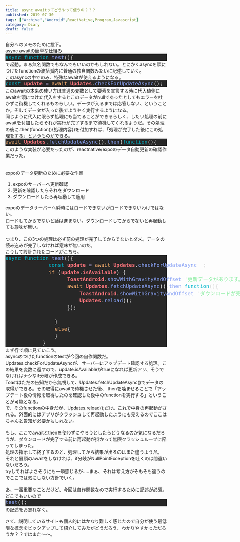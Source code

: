 ```yaml
---
title: async awaitってどうやって使うの？？？
published: 2019-07-30
tags: ["Archive","Android",ReactNative,Program,Javascript]
category: Diary
draft: false
---
```



<div>自分へのメモのために投下。</div><div>async awaitの簡単な仕組み<div style="color: #fdfdfd;background-color: #272727;font-family: 'Droid Sans Mono', 'monospace', monospace, 'Droid Sans Fallback';font-weight: normal;font-size: 16px;line-height: 22px;white-space: pre;"><div><span style="color: rgb(0, 182, 203);">async</span><span style="color: rgb(253, 253, 253);"> </span><span style="color: rgb(0, 182, 203);">function</span><span style="color: rgb(253, 253, 253);"> </span><span style="color: rgb(137, 162, 246);">test</span><span style="color: rgb(216, 216, 216);">(){</span></div></div></div><div>で起動。まぁ無名関数でもなんでもいいのかもしれない。とにかくasyncを頭につけたfunctionの波括弧内に普通の独自関数みたいに記述していく。</div><div>このasyncの中でのみ、特殊なawaitが使えるようになる。</div><div><div style="color: #fdfdfd;background-color: #272727;font-family: 'Droid Sans Mono', 'monospace', monospace, 'Droid Sans Fallback';font-weight: normal;font-size: 16px;line-height: 22px;white-space: pre;"><div><span style="color: rgb(0, 182, 203);">const</span><span style="color: rgb(253, 253, 253);"> </span><span style="font-weight: bold; color: rgb(240, 113, 120);">update</span><span style="color: rgb(253, 253, 253);"> </span><span style="color: rgb(199, 182, 247);">=</span><span style="color: rgb(253, 253, 253);"> </span><span style="color: rgb(252, 175, 109);">await</span><span style="color: rgb(253, 253, 253);"> </span><span style="font-weight: bold; color: rgb(240, 113, 120);">Updates</span><span style="color: rgb(216, 216, 216);">.</span><span style="color: rgb(137, 162, 246);">checkForUpdateAsync</span><span style="color: rgb(253, 253, 253);">()</span><span style="color: rgb(216, 216, 216);">;</span></div></div></div><div>このawaitの本来の使い方は普通の変数として要素を宣言する時に代入値側にawaitを頭につけた代入をするとこのデータがnullであったとしてもエラーを吐かずに待機してくれるものらしい。データが入るまでは応答しない、ということか。そしてデータが入った後でようやく実行するようになる。</div><div>同じように代入に限らず処理にも当てることができるらしく、したい処理の前にawaitを付加したらそれが実行が完了するまで待機してくれるようだ。その処理の後に.then(function(){処理内容})を付加すれば、「処理が完了した後にこの処理をする」というものができる。</div><div><div style="color: #fdfdfd;background-color: #272727;font-family: 'Droid Sans Mono', 'monospace', monospace, 'Droid Sans Fallback';font-weight: normal;font-size: 16px;line-height: 22px;white-space: pre;"><div><span style="color: rgb(252, 175, 109);">await</span><span style="color: rgb(253, 253, 253);"> </span><span style="font-weight: bold; color: rgb(240, 113, 120);">Updates</span><span style="color: rgb(216, 216, 216);">.</span><span style="color: rgb(137, 162, 246);">fetchUpdateAsync</span><span style="color: rgb(253, 253, 253);">()</span><span style="color: rgb(216, 216, 216);">.</span><span style="color: rgb(137, 162, 246);">then</span><span style="color: rgb(253, 253, 253);">(</span><span style="color: rgb(0, 182, 203);">function</span><span style="color: rgb(216, 216, 216);">(){</span></div></div></div><div>このような実装が必要だったのが、reactnative/expoのデータ自動更新の確認作業だった。</div><br><br><div>expoのデータ更新のために必要な作業</div><div><ol><li>expoのサーバーへ更新確認</li><li>更新を確認したらそれをダウンロード</li><li>ダウンロードしたら再起動して適用</li></ol>expoのデータサーバーへ瞬時にはロードできないがロードできないわけではない。</div><div>ロードしてからでないと話は進まない。ダウンロードしてからでないと再起動しても意味が無い。</div><br><div>つまり、この3つの処理は必ず前の処理が完了してからでないとダメ。データの読み込みが完了しなければ意味が無いのだ。</div><div>こうして設計されたコードがこちら。<br></div><div><div style="color: #fdfdfd;background-color: #272727;font-family: 'Droid Sans Mono', 'monospace', monospace, 'Droid Sans Fallback';font-weight: normal;font-size: 16px;line-height: 22px;white-space: pre;"><div><span style="color: rgb(0, 182, 203);">async</span><span style="color: rgb(253, 253, 253);"> </span><span style="color: rgb(0, 182, 203);">function</span><span style="color: rgb(253, 253, 253);"> </span><span style="color: rgb(137, 162, 246);">test</span><span style="color: rgb(216, 216, 216);">(){</span></div><div><span style="color: rgb(253, 253, 253);">              </span><span style="color: rgb(0, 182, 203);">const</span><span style="color: rgb(253, 253, 253);"> </span><span style="font-weight: bold; color: rgb(240, 113, 120);">update</span><span style="color: rgb(253, 253, 253);"> </span><span style="color: rgb(199, 182, 247);">=</span><span style="color: rgb(253, 253, 253);"> </span><span style="color: rgb(252, 175, 109);">await</span><span style="color: rgb(253, 253, 253);"> </span><span style="font-weight: bold; color: rgb(240, 113, 120);">Updates</span><span style="color: rgb(216, 216, 216);">.</span><span style="color: rgb(137, 162, 246);">checkForUpdateAsync</span><span style="color: rgb(253, 253, 253);">()</span><span style="color: rgb(216, 216, 216);">;</span></div><div><span style="color: rgb(253, 253, 253);">              </span><span style="color: rgb(252, 175, 109);">if</span><span style="color: rgb(253, 253, 253);"> (</span><span style="font-weight: bold; color: rgb(240, 113, 120);">update</span><span style="color: rgb(216, 216, 216);">.</span><span style="font-weight: bold; color: rgb(240, 113, 120);">isAvailable</span><span style="color: rgb(253, 253, 253);">) </span><span style="color: rgb(216, 216, 216);">{</span></div><div><span style="color: rgb(253, 253, 253);">                    </span><span style="font-weight: bold; color: rgb(240, 113, 120);">ToastAndroid</span><span style="color: rgb(216, 216, 216);">.</span><span style="color: rgb(137, 162, 246);">showWithGravityAndOffset</span><span style="color: rgb(253, 253, 253);">(</span><span style="color: rgb(216, 216, 216);">'</span><span style="color: rgb(137, 237, 160);">更新データがあります。ダウンロード、更新が完了するまでお待ちください。</span><span style="color: rgb(216, 216, 216);">'</span><span style="color: rgb(216, 216, 216);">,</span><span style="font-weight: bold; color: rgb(240, 113, 120);">ToastAndroid</span><span style="color: rgb(216, 216, 216);">.</span><span style="font-weight: bold; color: rgb(240, 113, 120);">LONG</span><span style="color: rgb(216, 216, 216);">,</span><span style="font-weight: bold; color: rgb(240, 113, 120);">ToastAndroid</span><span style="color: rgb(216, 216, 216);">.</span><span style="font-weight: bold; color: rgb(240, 113, 120);">BOTTOM</span><span style="color: rgb(216, 216, 216);">,</span><span style="color: rgb(221, 221, 221);">25</span><span style="color: rgb(216, 216, 216);">,</span><span style="color: rgb(221, 221, 221);">50</span><span style="color: rgb(216, 216, 216);">,</span><span style="color: rgb(253, 253, 253);">)</span><span style="color: rgb(216, 216, 216);">;</span></div><div><span style="color: rgb(253, 253, 253);">                    </span><span style="color: rgb(252, 175, 109);">await</span><span style="color: rgb(253, 253, 253);"> </span><span style="font-weight: bold; color: rgb(240, 113, 120);">Updates</span><span style="color: rgb(216, 216, 216);">.</span><span style="color: rgb(137, 162, 246);">fetchUpdateAsync</span><span style="color: rgb(253, 253, 253);">()</span><span style="color: rgb(216, 216, 216);">.</span><span style="color: rgb(137, 162, 246);">then</span><span style="color: rgb(253, 253, 253);">(</span><span style="color: rgb(0, 182, 203);">function</span><span style="color: rgb(216, 216, 216);">(){</span></div><div><span style="color: rgb(253, 253, 253);">                        </span><span style="font-weight: bold; color: rgb(240, 113, 120);">ToastAndroid</span><span style="color: rgb(216, 216, 216);">.</span><span style="color: rgb(137, 162, 246);">showWithGravityAndOffset</span><span style="color: rgb(253, 253, 253);">(</span><span style="color: rgb(216, 216, 216);">'</span><span style="color: rgb(137, 237, 160);">ダウンロードが完了しました。再起動します。</span><span style="color: rgb(216, 216, 216);">'</span><span style="color: rgb(216, 216, 216);">,</span><span style="font-weight: bold; color: rgb(240, 113, 120);">ToastAndroid</span><span style="color: rgb(216, 216, 216);">.</span><span style="font-weight: bold; color: rgb(240, 113, 120);">LONG</span><span style="color: rgb(216, 216, 216);">,</span><span style="font-weight: bold; color: rgb(240, 113, 120);">ToastAndroid</span><span style="color: rgb(216, 216, 216);">.</span><span style="font-weight: bold; color: rgb(240, 113, 120);">BOTTOM</span><span style="color: rgb(216, 216, 216);">,</span><span style="color: rgb(221, 221, 221);">25</span><span style="color: rgb(216, 216, 216);">,</span><span style="color: rgb(221, 221, 221);">50</span><span style="color: rgb(216, 216, 216);">,</span><span style="color: rgb(253, 253, 253);">)</span><span style="color: rgb(216, 216, 216);">;</span></div><div><span style="color: rgb(253, 253, 253);">                        </span><span style="font-weight: bold; color: rgb(240, 113, 120);">Updates</span><span style="color: rgb(216, 216, 216);">.</span><span style="color: rgb(137, 162, 246);">reload</span><span style="color: rgb(253, 253, 253);">()</span><span style="color: rgb(216, 216, 216);">;</span></div><div><span style="color: rgb(253, 253, 253);">                    </span><span style="color: rgb(216, 216, 216);">}</span><span style="color: rgb(253, 253, 253);">)</span><span style="color: rgb(216, 216, 216);">;</span></div><div><span style="color: rgb(253, 253, 253);">                    </span></div><div><span style="color: rgb(253, 253, 253);">                </span><span style="color: rgb(216, 216, 216);">}</span></div><div><span style="color: rgb(253, 253, 253);">                </span><span style="color: rgb(252, 175, 109);">else</span><span style="color: rgb(216, 216, 216);">{</span></div><div><span style="color: rgb(253, 253, 253);">                </span><span style="color: rgb(216, 216, 216);">}</span></div><div><span style="color: rgb(253, 253, 253);">            </span><span style="color: rgb(216, 216, 216);">}</span></div></div></div><div>まず行で順に見ていこう。</div><div>asyncのつけたfunctionのtestが今回の自作関数だ。</div><div>Updates.checkForUpdateAsyncが、サーバーにアップデート確認する処理。この結果を変数に返すので、update.isAvailableがtrueになれば更新アリ、そうでなければナシなif分岐が作成できる。</div><div>Toastはただの告知だから無視して、Updates.fetchUpdateAsync()でデータの取得ができる。その取得にawaitで待機させた後、.thenを噛ませることで「アップデート後の情報を取得したのを確認した後中のfunctionを実行する」ということが可能となる。</div><div>で、そのfunctionの中身だが、Updates.reload();だけ。これで中身の再起動がされる。外面的にはアプリがクラッシュして再起動したようにも見えるのでここはちゃんと告知が必要かもしれない。</div><br><div>もし、ここでawaitとthenを使わずにやろうとしたらどうなるのか気になるだろうが、ダウンロードが完了する前に再起動が掛かって無限クラッシュループに陥ってしまった。</div><div>処理の指示して終了するのと、処理してから結果が出るのはまた違うようだ。</div><div>それと冒頭のawaitをしなければ、if分岐がNullPointExceptionを吐くのは間違いないだろう。</div><div>tryしてればよさそうにも一瞬感じるが.....まぁ、それは考え方がそもそも違うのでここでは気にしない方針でいく。</div><br><div>あ、一番重要なことだけど、今回は自作関数なので実行するために記述が必須。どこでもいいので</div><div><div style="color: #fdfdfd;background-color: #272727;font-family: 'Droid Sans Mono', 'monospace', monospace, 'Droid Sans Fallback';font-weight: normal;font-size: 16px;line-height: 22px;white-space: pre;"><div><span style="color: #89a2f6;">test</span><span style="color: #fdfdfd;">()</span><span style="color: #d8d8d8;">;</span></div></div></div><div>の記述をお忘れなく。<br></div><br><div>さて、説明しているサイトも個人的にはかなり難しく感じたので自分が使う最低限な概念をピックアップして紹介してみたがどうだろう、わかりやすかっただろうか？？ではまた〜〜。<br></div><br>
